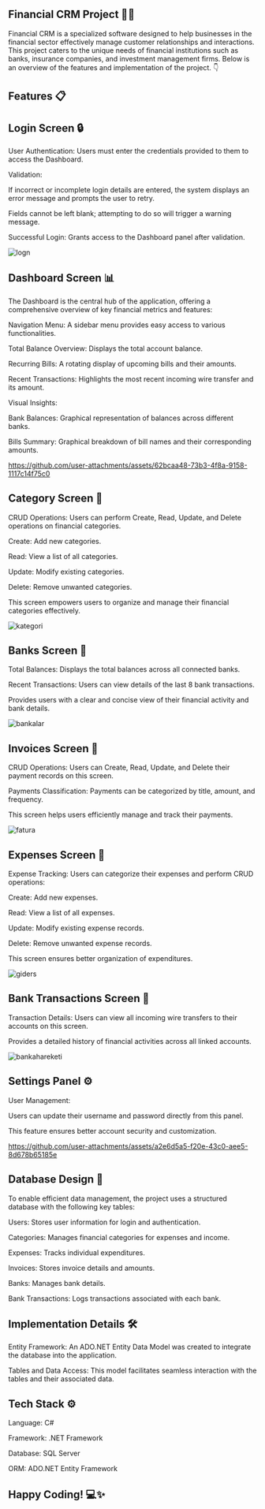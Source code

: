 ## Financial CRM Project 🚀💼

Financial CRM is a specialized software designed to help businesses in the financial sector effectively manage customer relationships and interactions. This project caters to the unique needs of financial institutions such as banks, insurance companies, and investment management firms. Below is an overview of the features and implementation of the project. 👇

## Features 📋

## Login Screen 🔒

User Authentication: Users must enter the credentials provided to them to access the Dashboard.

Validation:

If incorrect or incomplete login details are entered, the system displays an error message and prompts the user to retry.

Fields cannot be left blank; attempting to do so will trigger a warning message.

Successful Login: Grants access to the Dashboard panel after validation.

![logn](https://github.com/user-attachments/assets/c6167a3e-9d57-466e-8a7b-af855e118b72)

## Dashboard Screen 📊

The Dashboard is the central hub of the application, offering a comprehensive overview of key financial metrics and features:

Navigation Menu: A sidebar menu provides easy access to various functionalities.

Total Balance Overview: Displays the total account balance.

Recurring Bills: A rotating display of upcoming bills and their amounts.

Recent Transactions: Highlights the most recent incoming wire transfer and its amount.

Visual Insights:

Bank Balances: Graphical representation of balances across different banks.

Bills Summary: Graphical breakdown of bill names and their corresponding amounts.

https://github.com/user-attachments/assets/62bcaa48-73b3-4f8a-9158-1117c14f75c0

## Category Screen 📃

CRUD Operations: Users can perform Create, Read, Update, and Delete operations on financial categories.

Create: Add new categories.

Read: View a list of all categories.

Update: Modify existing categories.

Delete: Remove unwanted categories.

This screen empowers users to organize and manage their financial categories effectively.

![kategori](https://github.com/user-attachments/assets/8ae8b105-c3a3-4efd-8925-b47c3aba0840)

## Banks Screen 📃

Total Balances: Displays the total balances across all connected banks.

Recent Transactions: Users can view details of the last 8 bank transactions.

Provides users with a clear and concise view of their financial activity and bank details.

![bankalar](https://github.com/user-attachments/assets/748690cc-28e5-4d11-bb7b-62eeee7e892c)

## Invoices Screen 📃

CRUD Operations: Users can Create, Read, Update, and Delete their payment records on this screen.

Payments Classification: Payments can be categorized by title, amount, and frequency.

This screen helps users efficiently manage and track their payments.

![fatura](https://github.com/user-attachments/assets/03b71a11-fee2-42fd-aeee-fbef1100ebb5)

## Expenses Screen 📃

Expense Tracking: Users can categorize their expenses and perform CRUD operations:

Create: Add new expenses.

Read: View a list of all expenses.

Update: Modify existing expense records.

Delete: Remove unwanted expense records.

This screen ensures better organization of expenditures.

![giders](https://github.com/user-attachments/assets/1c62ec8d-e270-4696-971b-6bb9dea44294)

## Bank Transactions Screen 📃

Transaction Details: Users can view all incoming wire transfers to their accounts on this screen.

Provides a detailed history of financial activities across all linked accounts.

![bankahareketi](https://github.com/user-attachments/assets/53c70d71-fe97-40df-9937-8e9283c77e82)

## Settings Panel ⚙️

User Management:

Users can update their username and password directly from this panel.

This feature ensures better account security and customization.

https://github.com/user-attachments/assets/a2e6d5a5-f20e-43c0-aee5-8d678b65185e

## Database Design 💾

To enable efficient data management, the project uses a structured database with the following key tables:

Users: Stores user information for login and authentication.

Categories: Manages financial categories for expenses and income.

Expenses: Tracks individual expenditures.

Invoices: Stores invoice details and amounts.

Banks: Manages bank details.

Bank Transactions: Logs transactions associated with each bank.

## Implementation Details 🛠️

Entity Framework: An ADO.NET Entity Data Model was created to integrate the database into the application.

Tables and Data Access: This model facilitates seamless interaction with the tables and their associated data.

## Tech Stack ⚙️

Language: C#

Framework: .NET Framework

Database: SQL Server

ORM: ADO.NET Entity Framework

## Happy Coding! 💻✨
